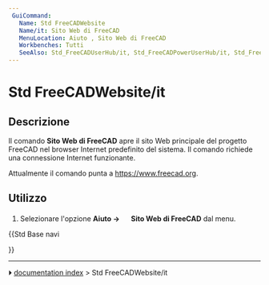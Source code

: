 ```yaml
---
 GuiCommand:
   Name: Std FreeCADWebsite
   Name/it: Sito Web di FreeCAD
   MenuLocation: Aiuto , Sito Web di FreeCAD
‎   Workbenches: Tutti
   SeeAlso: Std_FreeCADUserHub/it, Std_FreeCADPowerUserHub/it, Std_FreeCADForum/it, Std_FreeCADFAQ/it
---
```


# Std FreeCADWebsite/it



## Descrizione

Il comando **Sito Web di FreeCAD** apre il sito Web principale del progetto FreeCAD nel browser Internet predefinito del sistema. Il comando richiede una connessione Internet funzionante.

Attualmente il comando punta a [<https://www.freecad.org>](https://www.freecad.org/).



## Utilizzo

1.  Selezionare l\'opzione **Aiuto → <img src="images/Std_FreeCADWebsite.svg" width=16px> Sito Web di FreeCAD** dal menu.





{{Std Base navi

}}



---
⏵ [documentation index](../README.md) > Std FreeCADWebsite/it

